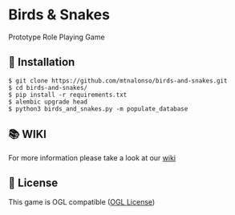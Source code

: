 # Birds & Snakes

Prototype Role Playing Game


## :european_castle: Installation

    $ git clone https://github.com/mtnalonso/birds-and-snakes.git
    $ cd birds-and-snakes/
    $ pip install -r requirements.txt
    $ alembic upgrade head
    $ python3 birds_and_snakes.py -m populate_database

## :books: WIKI
For more information please take a look at our [wiki](https://github.com/mtnalonso/birds-and-snakes/wiki)

## :page_with_curl: License
This game is OGL compatible ([OGL License](https://github.com/mtnalonso/birds-and-snakes/blob/master/LICENSE_OGL.md))
